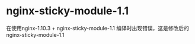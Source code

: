 # nginx-sticky-module-1.1
在使用nginx-1.10.3 + nginx-sticky-module-1.1 编译时出现错误，这是修改后的 nginx-sticky-module-1.1
